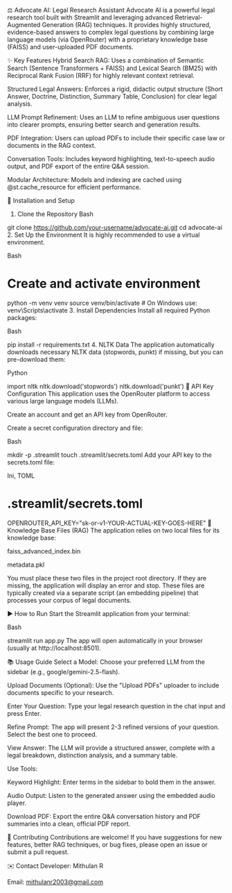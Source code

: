 ⚖️ Advocate AI: Legal Research Assistant
Advocate AI is a powerful legal research tool built with Streamlit and leveraging advanced Retrieval-Augmented Generation (RAG) techniques. It provides highly structured, evidence-based answers to complex legal questions by combining large language models (via OpenRouter) with a proprietary knowledge base (FAISS) and user-uploaded PDF documents.

✨ Key Features
Hybrid Search RAG: Uses a combination of Semantic Search (Sentence Transformers + FAISS) and Lexical Search (BM25) with Reciprocal Rank Fusion (RRF) for highly relevant context retrieval.

Structured Legal Answers: Enforces a rigid, didactic output structure (Short Answer, Doctrine, Distinction, Summary Table, Conclusion) for clear legal analysis.

LLM Prompt Refinement: Uses an LLM to refine ambiguous user questions into clearer prompts, ensuring better search and generation results.

PDF Integration: Users can upload PDFs to include their specific case law or documents in the RAG context.

Conversation Tools: Includes keyword highlighting, text-to-speech audio output, and PDF export of the entire Q&A session.

Modular Architecture: Models and indexing are cached using @st.cache_resource for efficient performance.

🚀 Installation and Setup
1. Clone the Repository
Bash

git clone https://github.com/your-username/advocate-ai.git
cd advocate-ai
2. Set Up the Environment
It is highly recommended to use a virtual environment.

Bash

# Create and activate environment
python -m venv venv
source venv/bin/activate  # On Windows use: venv\Scripts\activate
3. Install Dependencies
Install all required Python packages:

Bash

pip install -r requirements.txt
4. NLTK Data
The application automatically downloads necessary NLTK data (stopwords, punkt) if missing, but you can pre-download them:

Python

import nltk
nltk.download('stopwords')
nltk.download('punkt')
🔑 API Key Configuration
This application uses the OpenRouter platform to access various large language models (LLMs).

Create an account and get an API key from OpenRouter.

Create a secret configuration directory and file:

Bash

mkdir -p .streamlit
touch .streamlit/secrets.toml
Add your API key to the secrets.toml file:

Ini, TOML

# .streamlit/secrets.toml
OPENROUTER_API_KEY="sk-or-v1-YOUR-ACTUAL-KEY-GOES-HERE"
🧱 Knowledge Base Files (RAG)
The application relies on two local files for its knowledge base:

faiss_advanced_index.bin

metadata.pkl

You must place these two files in the project root directory. If they are missing, the application will display an error and stop. These files are typically created via a separate script (an embedding pipeline) that processes your corpus of legal documents.

▶️ How to Run
Start the Streamlit application from your terminal:

Bash

streamlit run app.py
The app will open automatically in your browser (usually at http://localhost:8501).

📚 Usage Guide
Select a Model: Choose your preferred LLM from the sidebar (e.g., google/gemini-2.5-flash).

Upload Documents (Optional): Use the "Upload PDFs" uploader to include documents specific to your research.

Enter Your Question: Type your legal research question in the chat input and press Enter.

Refine Prompt: The app will present 2-3 refined versions of your question. Select the best one to proceed.

View Answer: The LLM will provide a structured answer, complete with a legal breakdown, distinction analysis, and a summary table.

Use Tools:

Keyword Highlight: Enter terms in the sidebar to bold them in the answer.

Audio Output: Listen to the generated answer using the embedded audio player.

Download PDF: Export the entire Q&A conversation history and PDF summaries into a clean, official PDF report.

🤝 Contributing
Contributions are welcome! If you have suggestions for new features, better RAG techniques, or bug fixes, please open an issue or submit a pull request.



✉️ Contact
Developer: Mithulan R

Email: mithulanr2003@gmail.com
